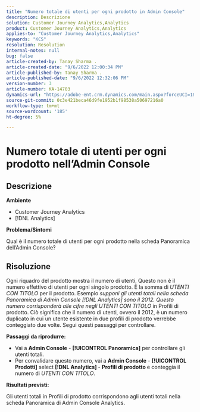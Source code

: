 ```yaml
---
title: "Numero totale di utenti per ogni prodotto in Admin Console"
description: Descrizione
solution: Customer Journey Analytics,Analytics
product: Customer Journey Analytics,Analytics
applies-to: "Customer Journey Analytics,Analytics"
keywords: "KCS"
resolution: Resolution
internal-notes: null
bug: false
article-created-by: Tanay Sharma .
article-created-date: "9/6/2022 12:00:34 PM"
article-published-by: Tanay Sharma .
article-published-date: "9/6/2022 12:32:06 PM"
version-number: 3
article-number: KA-14703
dynamics-url: "https://adobe-ent.crm.dynamics.com/main.aspx?forceUCI=1&pagetype=entityrecord&etn=knowledgearticle&id=45be0a81-db2d-ed11-9db1-002248086735"
source-git-commit: 0c3e421beca46d9fe1952b1f98538a50697216a0
workflow-type: tm+mt
source-wordcount: '185'
ht-degree: 5%

---
```


# Numero totale di utenti per ogni prodotto nell’Admin Console

## Descrizione


<b>Ambiente</b>

- Customer Journey Analytics
- [!DNL Analytics]




<b>Problema/Sintomi</b>

Qual è il numero totale di utenti per ogni prodotto nella scheda Panoramica dell’Admin Console?




## Risoluzione


Ogni riquadro del prodotto mostra il numero di utenti. Questo non è il numero effettivo di utenti per ogni singolo prodotto. È la somma di *UTENTI CON TITOLO* per il prodotto. Esempio *supponi gli utenti totali nella scheda Panoramica di Admin Console [!DNL Analytics] sono il 2012. Questo numero corrisponderà alle cifre negli UTENTI CON TITOLO* in Profili di prodotto. Ciò significa che il numero di utenti, ovvero il 2012, è un numero duplicato in cui un utente esistente in due profili di prodotto verrebbe conteggiato due volte. Segui questi passaggi per controllare.

<b>Passaggi da riprodurre:</b>

- Vai a <b>Admin Console</b> - <b>[!UICONTROL Panoramica]</b> per controllare gli utenti totali.
- Per convalidare questo numero, vai a <b>Admin Console</b> - <b>[!UICONTROL Prodotti]</b> select <b>[!DNL Analytics] </b> - <b>Profili di prodotto </b>e conteggia il numero di *UTENTI CON TITOLO*.




<b>Risultati previsti:</b>

Gli utenti totali in Profili di prodotto corrispondono agli utenti totali nella scheda Panoramica di Admin Console Analytics.

